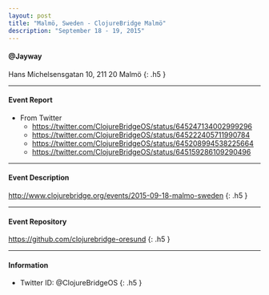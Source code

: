 ```yaml
---
layout: post
title: "Malmö, Sweden - ClojureBridge Malmö"
description: "September 18 - 19, 2015"
---
```


#### @Jayway

Hans Michelsensgatan 10, 211 20 Malmö
{: .h5 }

---

#### Event Report

- From Twitter
    - <https://twitter.com/ClojureBridgeOS/status/645247134002999296>
    - <https://twitter.com/ClojureBridgeOS/status/645222405711990784>
    - <https://twitter.com/ClojureBridgeOS/status/645208994538225664>
    - <https://twitter.com/ClojureBridgeOS/status/645159286109290496>

---

#### Event Description

<http://www.clojurebridge.org/events/2015-09-18-malmo-sweden>
{: .h5 }

---

#### Event Repository

<https://github.com/clojurebridge-oresund>
{: .h5 }

---

#### Information

- Twitter ID: @ClojureBridgeOS
{: .h5 }

